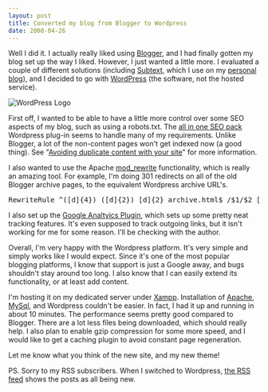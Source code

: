 ```yaml
---
layout: post
title: Converted my blog from Blogger to Wordpress
date: 2008-04-26
---
```


Well I did it. I actually really liked using [Blogger](http://www.blogger.com), and I had finally gotten my blog set up the way I liked. However, I just wanted a little more. I evaluated a couple of different solutions (including [Subtext](http://subtextproject.com/), which I use on my [personal blog](http://www.superjason.com)), and I decided to go with [WordPress](http://wordpress.org/) (the software, not the hosted service).

![WordPress Logo](image.png)

First off, I wanted to be able to have a little more control over some SEO aspects of my blog, such as using a robots.txt. The [all in one SEO pack](http://wp.uberdose.com/2007/03/24/all-in-one-seo-pack/) Wordpress plug-in seems to handle many of my requirements. Unlike Blogger, a lot of the non-content pages won't get indexed now (a good thing). See "[Avoiding duplicate content with your site](http://www.ytechie.com/2008/04/avoiding-duplicate-content-with-your-site-or-blog/)" for more information.

I also wanted to use the Apache [mod_rewrite](http://httpd.apache.org/docs/1.3/mod/mod_rewrite.html) functionality, which is really an amazing tool. For example, I'm doing 301 redirects on all of the old Blogger archive pages, to the equivalent Wordpress archive URL's.
<pre class="c-sharp">RewriteRule ^([d]{4})_([d]{2})_[d]{2}_archive.html$ /$1/$2 [R=301,L]</pre>
I also set up the [Google Analtyics Plugin](http://xavisys.com/wordpress-google-analytics-plugin/), which sets up some pretty neat tracking features. It's even supposed to track outgoing links, but it isn't working for me for some reason. I'll be checking with the author.

Overall, I'm very happy with the Wordpress platform. It's very simple and simply works like I would expect. Since it's one of the most popular blogging platforms, I know that support is just a Google away, and bugs shouldn't stay around too long. I also know that I can easily extend its functionality, or at least add content.

I'm hosting it on my dedicated server under [Xampp](http://www.apachefriends.org/en/xampp.html). Installation of [Apache](http://www.apache.org/), [MySql](http://www.mysql.com/), and Wordpress couldn't be easier. In fact, I had it up and running in about 10 minutes. The performance seems pretty good compared to Blogger. There are a lot less files being downloaded, which should really help. I also plan to enable gzip compression for some more speed, and I would like to get a caching plugin to avoid constant page regeneration.

Let me know what you think of the new site, and my new theme!

PS. Sorry to my RSS subscribers. When I switched to Wordpress, [the RSS feed](http://feeds.feedburner.com/ytechie) shows the posts as all being new.
